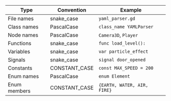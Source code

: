 | Type         | Convention    | Example                     |
| ------------ | ------------- | --------------------------- |
| File names   | snake_case    | `yaml_parser.gd`            |
| Class names  | PascalCase    | `class_name YAMLParser`     |
| Node names   | PascalCase    | `Camera3D`, `Player`        |
| Functions    | snake_case    | `func load_level():`        |
| Variables    | snake_case    | `var particle_effect`       |
| Signals      | snake_case    | `signal door_opened`        |
| Constants    | CONSTANT_CASE | `const MAX_SPEED = 200`     |
| Enum names   | PascalCase    | `enum Element`              |
| Enum members | CONSTANT_CASE | `{EARTH, WATER, AIR, FIRE}` |
